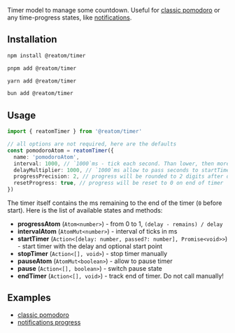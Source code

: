 Timer model to manage some countdown. Useful for [classic pomodoro](https://github.com/artalar/reatom/tree/v3/examples/react-pomodoro) or any time-progress states, like [notifications](https://github.com/artalar/reatom/tree/v3/examples/react-notifications).

## Installation

<Tabs>
<TabItem label="npm">

  ```sh
npm install @reatom/timer
  ```

</TabItem>
<TabItem label="pnpm">

  ```sh
pnpm add @reatom/timer
  ```

</TabItem>
<TabItem label="yarn">

  ```sh
yarn add @reatom/timer
  ```

</TabItem>
<TabItem label="bun">

  ```sh
bun add @reatom/timer
  ```

</TabItem>
</Tabs>

## Usage

```ts
import { reatomTimer } from '@reatom/timer'

// all options are not required, here are the defaults
const pomodoroAtom = reatomTimer({
  name: 'pomodoroAtom',
  interval: 1000, // `1000`ms - tick each second. Than lower, then more precise
  delayMultiplier: 1000, // `1000`ms allow to pass seconds to startTimer. Use `1` to pass ms
  progressPrecision: 2, // progress will be rounded to 2 digits after dot
  resetProgress: true, // progress will be reset to 0 on end of timer
})
```

The timer itself contains the ms remaining to the end of the timer (`0` before start). Here is the list of available states and methods:

- **progressAtom** (`Atom<number>`) - from 0 to 1, `(delay - remains) / delay`
- **intervalAtom** (`AtomMut<number>`) - interval of ticks in ms
- **startTimer** (`Action<[delay: number, passed?: number], Promise<void>>`) - start timer with the delay and optional start point
- **stopTimer** (`Action<[], void>`) - stop timer manually
- **pauseAtom** (`AtomMut<boolean>`) - allow to pause timer
- **pause** (`Action<[], boolean>`) - switch pause state
- **endTimer** (`Action<[], void>`) - track end of timer. Do not call manually!

## Examples

- [classic pomodoro](https://github.com/artalar/reatom/tree/v3/examples/react-pomodoro)
- [notifications progress](https://github.com/artalar/reatom/tree/v3/examples/react-notifications)
